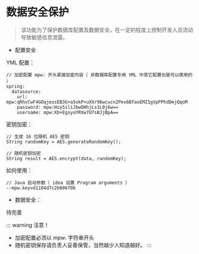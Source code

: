 # 数据安全保护

> 该功能为了保护数据库配置及数据安全，在一定的程度上控制开发人员流动导致敏感信息泄露。


- 配置安全


YML 配置：

```
// 加密配置 mpw: 开头紧接加密内容（ 非数据库配置专用 YML 中其它配置也是可以使用的 ）
spring:
  datasource:
    url: mpw:qRhvCwF4GOqjessEB3G+a5okP+uXXr96wcucn2Pev6BfaoEMZ1gVpPPhdDmjQqoM
    password: mpw:Hzy5iliJbwDHhjLs1L0j6w==
    username: mpw:Xb+EgsyuYRXw7U7sBJjBpA==
```

密钥加密：

```
// 生成 16 位随机 AES 密钥
String randomKey = AES.generateRandomKey();

// 随机密钥加密
String result = AES.encrypt(data, randomKey);
```

如何使用：

```
// Java 启动参数（ idea 设置 Program arguments ）
--mpw.key=d1104d7c2b606f0b
```

- 数据安全：

待完善

::: warning 注意！
- 加密配置必须以 mpw: 字符串开头
- 随机密钥保存请负责人妥善保管，当然越少人知道越好。
:::
